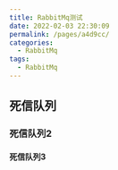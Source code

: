 ```yaml
---
title: RabbitMq测试
date: 2022-02-03 22:30:09
permalink: /pages/a4d9cc/
categories:
  - RabbitMq
tags:
  - RabbitMq
---
```



## 死信队列

### 死信队列2

#### 死信队列3
